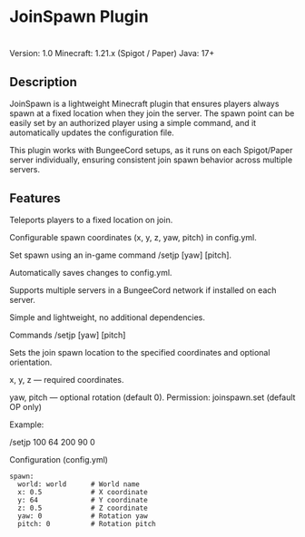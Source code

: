 # JoinSpawn Plugin
# 
Version: 1.0
Minecraft: 1.21.x (Spigot / Paper)
Java: 17+

## Description

JoinSpawn is a lightweight Minecraft plugin that ensures players always spawn at a fixed location when they join the server. The spawn point can be easily set by an authorized player using a simple command, and it automatically updates the configuration file.

This plugin works with BungeeCord setups, as it runs on each Spigot/Paper server individually, ensuring consistent join spawn behavior across multiple servers.

## Features

Teleports players to a fixed location on join.

Configurable spawn coordinates (x, y, z, yaw, pitch) in config.yml.

Set spawn using an in-game command /setjp <x> <y> <z> [yaw] [pitch].

Automatically saves changes to config.yml.

Supports multiple servers in a BungeeCord network if installed on each server.

Simple and lightweight, no additional dependencies.

Commands
/setjp <x> <y> <z> [yaw] [pitch]

Sets the join spawn location to the specified coordinates and optional orientation.

x, y, z — required coordinates.

yaw, pitch — optional rotation (default 0).
Permission: joinspawn.set (default OP only)

Example:

/setjp 100 64 200 90 0

Configuration (config.yml)

```
spawn:
  world: world      # World name
  x: 0.5            # X coordinate
  y: 64             # Y coordinate
  z: 0.5            # Z coordinate
  yaw: 0            # Rotation yaw
  pitch: 0          # Rotation pitch

```
